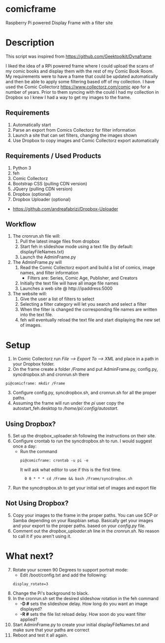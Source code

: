 # comicframe
Raspberry Pi powered Display Frame with a filter site

# Description
This script was inspired from https://github.com/Geektoolkit/Dynaframe

I liked the idea of a RPi powered frame where I could upload the scans of my comic books and display them with the rest of my Comic Book Room. My requirements were to have a frame that could be updated automatically and then be able to apply some filtering based off of my collection. I have used the  Comic Collectorz https://www.collectorz.com/comic app for a number of years. Prior to them syncing with the could I had my collection in Dropbox so I knew I had a way to get my images to the frame.

## Requirements
1. Automatically start  
2. Parse an export from Comics Collectorz for filter information
3. Launch a site that can set filters, changing the images shown
4. Use Dropbox to copy images and Comic Collectorz export automatically

## Requirements / Used Products
1. Python 3
2. feh
3. Comic Collectorz
4. Bootstrap CSS (pulling CDN version)
5. JQuery (pulling CDN version)
4. Dropbox (optional)
5. Dropbox Uploader (optional)
  * https://github.com/andreafabrizi/Dropbox-Uploader

## Workflow
1. The cronrun.sh file will:
    1. Pull the latest image files from dropbox
    2. Start feh in slideshow mode using a text file (by default: displayFileNames.txt)
    3. Launch the AdminFrame.py
2. The AdminFrame.py will
    1. Read the Comic Collectorz export and build a list of comics, image names, and filter information
       * Filters are: Series, Comic Age, Publisher, and Creators
    2. Initially the text file will have all image file names
    3. Launches a web site @ http://ipaddress:5000
3. The website will:
    1. Give the user a list of filters to select
    2. Selecting a filter category will let you search and select a filter
    3. When the filter is changed the corresponding file names are written into the text file.
    4. feh will eventually reload the text file and start displaying the new set of images.

# Setup
1. In Comic Collectorz run *File --> Export To --> XML* and place in a path in your Dropbox folder.
2. On the frame create a folder */Frame* and put AdminFrame.py, config.py, syncdropbox.sh and cronrun.sh there
  ~~~
  pi@comicframe: mkdir /Frame
  ~~~
3. Configure config.py, syncdropbox.sh, and cronrun.sh for all the proper paths.
4. Assuming the frame will run under the *pi* user copy the autostart_feh.desktop to */home/pi/.config/autostart*.

## Using Dropbox?
5. Set up the dropbox_uploader.sh following the instructions on their site.
6. Configure crontab to run the syncdropbox.sh to run. I would suggest once a day:
    * Run the command 
      ~~~
      pi@comicframe: crontab -u pi -e
      ~~~
      It will ask what editor to use if this is the first time.
      ~~~
        0 0 * * * cd /Frame && bash /Frame/syncdropbox.sh
      ~~~
  7. Run the syncdropbox.sh to get your initial set of images and export file
  
## Not Using Dropbox?
5. Copy your images to the frame in the proper paths. You can use SCP or Samba depending on your Raspbian setup. Basically get your images and your export to the proper paths. based on your *config.py* file.
6. Comment out the *dropbox_uploader.sh* line in the *cronrun.sh*. No reason to call it if you aren't using it.  

# What next?
7. Rotate your screen 90 Degrees to support portrait mode:
    * Edit /boot/config.txt and add the following:
    ~~~
    display_rotate=3
    ~~~
8. Change the Pi's background to black.
9. In the cronrun.sh set the desired slideshow rotation in the feh command
    * **-D #** sets the slideshow delay. How long do you want an image displayed?
    * **-R #** sets the file list reload delay. How soon do you want filter applied?
10. Start AdminFrame.py to create your initial displayFileNames.txt and make sure that your paths are correct
11. Reboot and test it all again.



